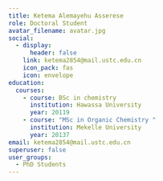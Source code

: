 ```yaml
---
title: Ketema Alemayehu Asserese
role: Doctoral Student
avatar_filename: avatar.jpg
social:
  - display:
      header: false
    link: ketema2854@mail.ustc.edu.cn
    icon_pack: fas
    icon: envelope
education:
  courses:
    - course: BSc in chemistry
      institution: Hawassa University
      year: 20119
    - course: "MSc in Organic Chemistry "
      institution: Mekelle University
      year: 20137
email: ketema2854@mail.ustc.edu.cn
superuser: false
user_groups:
  - PhD Students
---
```

